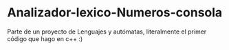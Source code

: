 # Analizador-lexico-Numeros-consola
Parte de un proyecto de Lenguajes y autómatas, literalmente el primer código que hago en c++
:)
